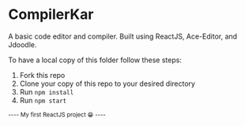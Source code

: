 # CompilerKar 

A basic code editor and compiler. Built using ReactJS, Ace-Editor, and Jdoodle.

To have a local copy of this folder follow these steps:

1) Fork this repo
2) Clone your copy of this repo to your desired directory
3) Run <code>npm install</code>
4) Run <code>npm start</code>

<sub>---- My first ReactJS project 😁 ----</sub>